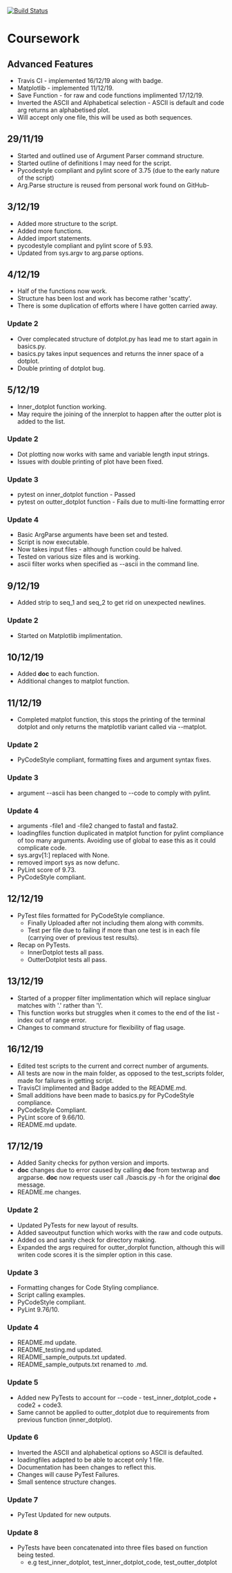[![Build Status](https://travis-ci.com/ARU-Bioinf-IBDS/coursework-DLBPointon.svg?token=LGoasuVQ9cynU6b8TsHk&branch=master)](https://travis-ci.com/ARU-Bioinf-IBDS/coursework-DLBPointon)

# Coursework

## Advanced Features
- Travis CI - implemented 16/12/19 along with badge.
- Matplotlib - implemented 11/12/19.
- Save Function - for raw and code functions implimented 17/12/19.
- Inverted the ASCII and Alphabetical selection - ASCII is default and code arg returns an alphabetised plot.
- Will accept only one file, this will be used as both sequences.

## 29/11/19
- Started and outlined use of Argument Parser command structure.
- Started outline of definitions I may need for the script.
- Pycodestyle compliant and pylint score of 3.75 (due to the early nature of the script)
- Arg.Parse structure is reused from personal work found on GitHub-

## 3/12/19
- Added more structure to the script.
- Added more functions.
- Added import statements.
- pycodestyle compliant and pylint score of 5.93.
- Updated from sys.argv to arg.parse options.

## 4/12/19
- Half of the functions now work.
- Structure has been lost and work has become rather 'scatty'.
- There is some duplication of efforts where I have gotten carried away.
### Update 2
- Over complecated structure of dotplot.py has lead me to start again in basics.py.
- basics.py takes input sequences and returns the inner space of a dotplot.
- Double printing of dotplot bug.

## 5/12/19
- Inner_dotplot function working.
- May require the joining of the innerplot to happen after the outter plot is added to the list.
### Update 2
- Dot plotting now works with same and variable length input strings.
- Issues with double printing of plot have been fixed.
### Update 3
- pytest on inner_dotplot function - Passed
- pytest on outter_dotplot function - Fails due to multi-line formatting error
### Update 4
- Basic ArgParse arguments have been set and tested.
- Script is now executable.
- Now takes input files - although function could be halved.
- Tested on various size files and is working.
- ascii filter works when specified as --ascii in the command line.

## 9/12/19
- Added strip to seq_1 and seq_2 to get rid on unexpected newlines.
### Update 2
- Started on Matplotlib implimentation.

## 10/12/19
- Added __doc__ to each function.
- Additional changes to matplot function.

## 11/12/19
- Completed matplot function, this stops the printing of the terminal dotplot and only returns the matplotlib variant called via --matplot.
### Update 2
- PyCodeStyle compliant, formatting fixes and argument syntax fixes.
### Update 3
- argument --ascii has been changed to --code to comply with pylint.
### Update 4
- arguments -file1 and -file2 changed to fasta1 and fasta2.
- loadingfiles function duplicated in matplot function for pylint compliance of too many arguments. Avoiding use of global to ease this as it could complicate code.
- sys.argv[1:] replaced with None.
- removed import sys as now defunc.
- PyLint score of 9.73.
- PyCodeStyle compliant.

## 12/12/19
- PyTest files formatted for PyCodeStyle compliance.
	- Finally Uploaded after not including them along with commits.
	- Test per file due to failing if more than one test is in each file (carrying over of previous test results).
- Recap on PyTests.
	- InnerDotplot tests all pass.
	- OutterDotplot tests all pass.

## 13/12/19
- Started of a propper filter implimentation which will replace singluar matches with '.' rather than '\\'.
- This function works but struggles when it comes to the end of the list - index out of range error.
- Changes to command structure for flexibility of flag usage.

## 16/12/19
- Edited test scripts to the current and correct number of arguments.
- All tests are now in the main folder, as opposed to the test_scripts folder, made for failures in getting script.
- TravisCI implimented and Badge added to the README.md.
- Small additions have been made to basics.py for PyCodeStyle compliance.
- PyCodeStyle Compliant.
- PyLint score of 9.66/10.
- README.md update.

## 17/12/19
- Added Sanity checks for python version and imports.
- __doc__ changes due to error caused by calling __doc__ from textwrap and argparse. __doc__ now requests user call ./bascis.py -h for the original __doc__ message.
- README.me changes.
### Update 2 
- Updated PyTests for new layout of results.
- Added saveoutput function which works with the raw and code outputs.
- Added os and sanity check for directory making.
- Expanded the args required for outter_dorplot function, although this will writen code scores it is the simpler option in this case.
### Update 3
- Formatting changes for Code Styling compliance.
- Script calling examples.
- PyCodeStyle compliant.
- PyLint 9.76/10.
### Update 4
- README.md update.
- README_testing.md updated.
- README_sample_outputs.txt updated.
- README_sample_outputs.txt renamed to .md.
### Update 5
- Added new PyTests to account for --code - test_inner_dotplot_code + code2 + code3.
- Same cannot be applied to outter_dotplot due to requirements from previous function (inner_dotplot).
### Update 6
- Inverted the ASCII and alphabetical options so ASCII is defaulted.
- loadingfiles adapted to be able to accept only 1 file.
- Documentation has been changes to reflect this.
- Changes will cause PyTest Failures.
- Small sentence structure changes.
### Update 7
- PyTest Updated for new outputs.
### Update 8
- PyTests have been concatenated into three files based on function being tested.
	- e.g test_inner_dotplot, test_inner_dotplot_code, test_outter_dotplot